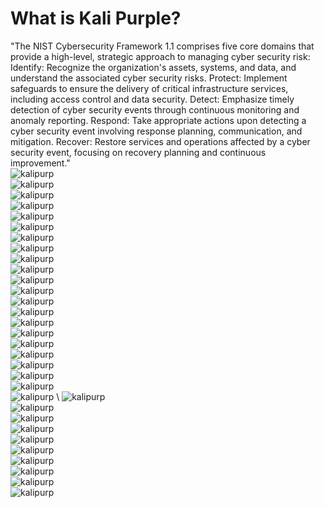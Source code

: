 # What is Kali Purple?
"The NIST Cybersecurity Framework 1.1 comprises five core domains that provide a high-level, strategic approach to managing cyber security risk:
Identify: Recognize the organization's assets, systems, and data, and understand the associated cyber security risks.
Protect: Implement safeguards to ensure the delivery of critical infrastructure services, including access control and data security.
Detect: Emphasize timely detection of cyber security events through continuous monitoring and anomaly reporting.
Respond: Take appropriate actions upon detecting a cyber security event involving response planning, communication, and mitigation.
Recover: Restore services and operations affected by a cyber security event, focusing on recovery planning and continuous improvement." \
 ![kalipurp](img/1.png) \
 ![kalipurp](img/2.png) \
 ![kalipurp](img/3.png) \
 ![kalipurp](img/4.png) \
 ![kalipurp](img/5.png) \
 ![kalipurp](img/6.png) \
 ![kalipurp](img/7.png) \
 ![kalipurp](img/8.png) \
 ![kalipurp](img/9.png) \
 ![kalipurp](img/10.png) \
 ![kalipurp](img/11.png) \
 ![kalipurp](img/12.png) \
 ![kalipurp](img/13.png) \
 ![kalipurp](img/14.png) \
 ![kalipurp](img/15.png) \
 ![kalipurp](img/15.png) \
 ![kalipurp](img/16.png) \
 ![kalipurp](img/17.png) \
 ![kalipurp](img/18.png) \
 ![kalipurp](img/19.png) \
 ![kalipurp](img/20.png) \
 ![kalipurp](img/21.png) \ 
 ![kalipurp](img/22.png) \
 ![kalipurp](img/23.png) \
 ![kalipurp](img/24.png) \
 ![kalipurp](img/25.png) \
 ![kalipurp](img/26.png) \
 ![kalipurp](img/27.png) \
 ![kalipurp](img/28.png) \
 ![kalipurp](img/29.png) \
 ![kalipurp](img/30.png) \
 ![kalipurp](img/31.png)
